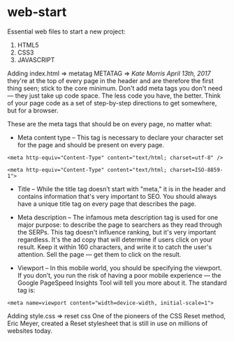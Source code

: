 # web-start
Essential web files to start a new project:
1. HTML5
2. CSS3
3. JAVASCRIPT

Adding index.html => metatag 
METATAG =>  _Kate Morris April 13th, 2017_
they're at the top of every page in the header and are therefore the first thing seen; stick to the core minimum. Don't add meta tags you don't need — they just take up code space. The less code you have, the better. Think of your page code as a set of step-by-step directions to get somewhere, but for a browser.

These are the meta tags that should be on every page, no matter what:
- Meta content type – This tag is necessary to declare your character set for the page and should be present on every page.
```
<meta http-equiv="Content-Type" content="text/html; charset=utf-8" />

<meta http-equiv="Content-Type" content="text/html; charset=ISO-8859-1">
```
- Title – While the title tag doesn’t start with "meta," it is in the header and contains information that's very important to SEO. You should always have a unique title tag on every page that describes the page.

- Meta description – The infamous meta description tag is used for one major purpose: to describe the page to searchers as they read through the SERPs. This tag doesn't influence ranking, but it's very important regardless. It's the ad copy that will determine if users click on your result. Keep it within 160 characters, and write it to catch the user's attention. Sell the page — get them to click on the result.

- Viewport – In this mobile world, you should be specifying the viewport. If you don’t, you run the risk of having a poor mobile experience — the Google PageSpeed Insights Tool will tell you more about it. The standard tag is:
```
<meta name=viewport content="width=device-width, initial-scale=1">
```

Adding style.css => reset css
One of the pioneers of the CSS Reset method, Eric Meyer, created a Reset stylesheet that is still in use on millions of websites today.
